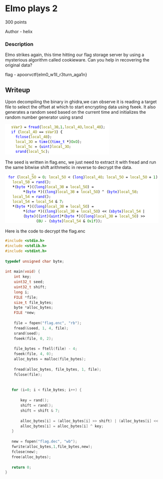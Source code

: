 # Elmo plays 2

300 points

Author - helix

### Description
Elmo strikes again, this time hitting our flag storage server
by using a mysterious algorithm called cookieware.
Can you help in recovering the original data?

flag - apoorvctf{elm0_w1ll_r3turn_aga1n}


## Writeup

Upon decompiling the binary in ghidra,we can observe it is
reading a target file  to select the offset at which to start encrypting data using fseek. It also generates a random seed based on the current time and initializes the random number generator using srand

![fseek](img/srand.png)

The seed is written in flag.enc, we just need to extract it with fread and run the same bitwise shift arithmetic in reverse to decrypt the data.

![fseek](img/bitwise.png)

Here is the code to decrypt the flag.enc


```c
#include <stdio.h>
#include <stdlib.h>
#include <stdint.h>

typedef unsigned char byte;

int main(void) {
    int key;
    uint32_t seed;
    uint32_t shift;
    long i;
    FILE *file;
    size_t file_bytes;
    byte *alloc_bytes;
    FILE *new;

    file = fopen("flag.enc", "rb");
    fread(&seed, 1, 4, file);
    srand(seed);
    fseek(file, 0, 2);

    file_bytes = ftell(file) - 4;
    fseek(file, 4, 0);
    alloc_bytes = malloc(file_bytes);

    fread(alloc_bytes, file_bytes, 1, file);
    fclose(file);


   for (i=0; i < file_bytes; i++) {

       key = rand();
       shift = rand();
       shift = shift & 7;

       alloc_bytes[i] = (alloc_bytes[i] >> shift) | (alloc_bytes[i] << (8 - shift));
       alloc_bytes[i] = alloc_bytes[i] ^ key;
   }

   new = fopen("flag.dec", "wb");
   fwrite(alloc_bytes,1,file_bytes,new);
   fclose(new);
   free(alloc_bytes);

   return 0;
}

```



